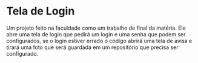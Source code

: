# Tela de Login
Um projeto feito na faculdade como um trabalho de final da matéria.
Ele abre uma tela de login que pedirá um login e uma senha que podem ser configurados, se o login estiver errado o código abrirá uma tela de avisa e tirará uma foto que será guardada em um repositório que precisa ser configurado.
